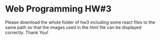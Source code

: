 # Web Programming HW#3
Please download the whole folder of hw3 including some react files to the same path so that the images used in the html file can be displayed correctly. Thank You!
